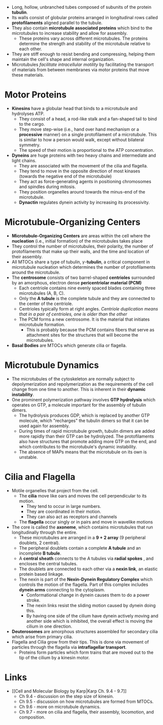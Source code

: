 * Long, hollow, unbranched tubes composed of subunits of the protein **tubulin**.
* Its walls consist of globular proteins arranged in longitudinal rows called **protofilaments** aligned parallel to the tubule.
* They also contain **microtubule associated proteins** which bind to the microtubules to increase stability and allow for assembly.
	* These proteins vary across different microtubules. The proteins determine the strength and stability of the microtubule relative to each other.
* They are stiff enough to resist bending and compressing, helping them maintain the cell's shape and internal organization.
* Microtubules *facilitate intracellular motility* by facilitating the transport of materials from between membranes via motor proteins that move these materials.
# Motor Proteins
* **Kinesins** have a globular head that binds to a microtubule and hydrolyses ATP.
	* They consist of a head, a rod-like stalk and a fan-shaped tail to bind to the cargo.
	* They move step-wise (i.e., hand over hand mechanism or a **processive** manner) on a single protofilament of a microtubule. This is similar to how a person would walk, except without bilateral symmetry.
	* The speed of their motion is proportional to the ATP concentration.
* **Dyneins** are huge proteins with two heavy chains and intermediate and light chains.
	* They are associated with the movement of the cilia and flagella.
	* They tend to move in the opposite direction of most kinases (towards the negative end of the microtubule)
	* They act as force-generating agents in positioning chromosomes and spindles during mitosis.
	* They position organelles around towards the minus-end of the microtubule.
	* **Dynactin** regulates dynein activity by increasing its processivity.
# Microtubule-Organizing Centers
* **Microtubule-Organizing Centers** are areas within the cell where the **nucleation** (i.e., initial formation) of the microtubules takes place
* They control the number of microtubules, their polarity, the number of protofilaments that make up their walls, and the time and location of their assembly.
* All MTOCs share a type of tubulin, $\gamma$-**tubulin**, a critical component in microtubule nucleation which determines the number of protofilaments around the microtubule.
* The **centrosome** consists of two barrel-shaped **centrioles** surrounded by an amorphous, electron dense **pericentriolar material (PCM)** 
	* Each centriole contains nine evenly spaced blades containing three microtubules (A, B, C). 
	* Only the **A tubule** is the complete tubule and they are connected to the center of the centriole.
	* Centrioles typically form at right angles. *Centriole duplication means that in a pair of centrioles, one is older than the other* 
	* The PCM forms a new centrosome. It is the material that initiates microtubule formation.
		* This is probably because the PCM contains fibers that serve as attachment sites for the structures that will become the microtubules.
* **Basal Bodies** are MTOCs which generate cilia or flagella.
# Microtubule Dynamics
* The microtubules of the cytoskeleton are normally subject to depolymerization and repolymerization as the requirements of the cell change from one time to another. This is inherent in their **dynamic instability**.
* One prominent polymerization pathway involves **GTP hydrolysis** which operates on GTP, a molecule important for the assembly of tubulin dimers. 
	* The hydrolysis produces GDP, which is replaced by another GTP molecule, which "recharges" the tubulin dimers so that it can be used again for assembly.
	* During times of rapid microtubule growth, tubulin dimers are added more rapidly than their GTP can be hydrolyzed. The protofilaments also have structures that promote adding more GTP on the end, and which contributes to the microtubule's dynamic instability.
	* The absence of MAPs means that the microtubule on its own is unstable. 
# Cilia and Flagella
* Motile organelles that project from the cell. 
	* The **cilia** move like oars and moves the cell perpendicular to its motion. 
		* They tend to occur in large numbers. 
		* They are coordinated in their motion.
		* They can also act as receptors and channels
	* The **flagella** occur singly or in pairs and move in wavelike motions 
* The core is called the **axoneme**, which contains microtubules that run longitudinally through the entire.
	* These microtubules are arranged in a **9 + 2 array** (9 peripheral doublets, 2 central). 
	* The peripheral doublets contain a complete **A tubule** and an incomplete **B tubule**.
	* A **central sheath** connects to the A tubules via **radial spokes** , and encloses the central tubules.
	* The doublets are connected to each other via a **nexin link**, an elastic protein based linkage. 
	* The nexin is part of the **Nexin-Dynein Regulatory Complex** which controls the motion of the flagella. Part of this complex includes **dynein arms** connecting to the cytoplasm.
		* Conformational change in dynein causes them to do a power stroke. 
		* The nexin links resist the sliding motion caused by dynein doing this.
		* By having one side of the cilium have dynein actively moving and another side which is inhibited, the overall effect is moving the cilium in one direction.
* **Deuterosomes** are amorphous structures assembled for secondary cilia which arise from primary cilia.
* Flagella and Cilia grow from their tips. This is done via movement of particles through the flagella via **intraflagellar transport**.
	* Proteins form particles which form trains that are moved out to the tip of the cilium by a kinesin motor.
# Links
* [[Cell and Molecular Biology by Karp|Karp Ch. 9.4 - 9.7]]
	* Ch 9.4 - discussion on the step size of kinesin.
	* Ch 9.5 - discussion on how microtubules are formed from MTOCs.
	* Ch 9.6 - more on microtubule dynamics.
	* Ch 9.7 - more on cilia and flagella, their assembly, locomotion, and composition.